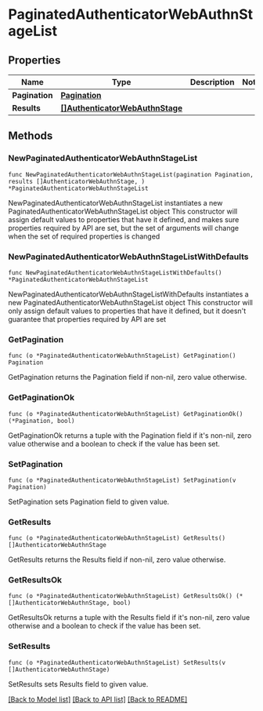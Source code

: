 # PaginatedAuthenticatorWebAuthnStageList

## Properties

Name | Type | Description | Notes
------------ | ------------- | ------------- | -------------
**Pagination** | [**Pagination**](Pagination.md) |  | 
**Results** | [**[]AuthenticatorWebAuthnStage**](AuthenticatorWebAuthnStage.md) |  | 

## Methods

### NewPaginatedAuthenticatorWebAuthnStageList

`func NewPaginatedAuthenticatorWebAuthnStageList(pagination Pagination, results []AuthenticatorWebAuthnStage, ) *PaginatedAuthenticatorWebAuthnStageList`

NewPaginatedAuthenticatorWebAuthnStageList instantiates a new PaginatedAuthenticatorWebAuthnStageList object
This constructor will assign default values to properties that have it defined,
and makes sure properties required by API are set, but the set of arguments
will change when the set of required properties is changed

### NewPaginatedAuthenticatorWebAuthnStageListWithDefaults

`func NewPaginatedAuthenticatorWebAuthnStageListWithDefaults() *PaginatedAuthenticatorWebAuthnStageList`

NewPaginatedAuthenticatorWebAuthnStageListWithDefaults instantiates a new PaginatedAuthenticatorWebAuthnStageList object
This constructor will only assign default values to properties that have it defined,
but it doesn't guarantee that properties required by API are set

### GetPagination

`func (o *PaginatedAuthenticatorWebAuthnStageList) GetPagination() Pagination`

GetPagination returns the Pagination field if non-nil, zero value otherwise.

### GetPaginationOk

`func (o *PaginatedAuthenticatorWebAuthnStageList) GetPaginationOk() (*Pagination, bool)`

GetPaginationOk returns a tuple with the Pagination field if it's non-nil, zero value otherwise
and a boolean to check if the value has been set.

### SetPagination

`func (o *PaginatedAuthenticatorWebAuthnStageList) SetPagination(v Pagination)`

SetPagination sets Pagination field to given value.


### GetResults

`func (o *PaginatedAuthenticatorWebAuthnStageList) GetResults() []AuthenticatorWebAuthnStage`

GetResults returns the Results field if non-nil, zero value otherwise.

### GetResultsOk

`func (o *PaginatedAuthenticatorWebAuthnStageList) GetResultsOk() (*[]AuthenticatorWebAuthnStage, bool)`

GetResultsOk returns a tuple with the Results field if it's non-nil, zero value otherwise
and a boolean to check if the value has been set.

### SetResults

`func (o *PaginatedAuthenticatorWebAuthnStageList) SetResults(v []AuthenticatorWebAuthnStage)`

SetResults sets Results field to given value.



[[Back to Model list]](../README.md#documentation-for-models) [[Back to API list]](../README.md#documentation-for-api-endpoints) [[Back to README]](../README.md)


